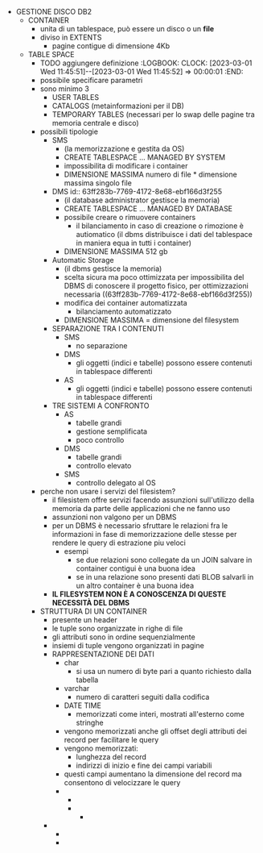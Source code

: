 - GESTIONE DISCO DB2
	- CONTAINER
		- unita di un tablespace, può essere un disco o un **file**
		- diviso in EXTENTS
			- pagine contigue di dimensione 4Kb
	- TABLE SPACE
		- TODO aggiungere definizione
		  :LOGBOOK:
		  CLOCK: [2023-03-01 Wed 11:45:51]--[2023-03-01 Wed 11:45:52] =>  00:00:01
		  :END:
		- possibile specificare parametri
		- sono minimo 3
			- USER TABLES
			- CATALOGS (metainformazioni per il DB)
			- TEMPORARY TABLES (necessari per lo swap delle pagine tra memoria centrale e disco)
		- possibili tipologie
			- SMS
				- (la memorizzazione e gestita da OS)
				- CREATE TABLESPACE ... MANAGED BY SYSTEM
				- impossibilita di modificare i container
				- DIMENSIONE MASSIMA numero di file * dimensione massima singolo file
			- DMS
			  id:: 63ff283b-7769-4172-8e68-ebf166d3f255
				- (il database administrator gestisce la memoria)
				- CREATE TABLESPACE ... MANAGED BY DATABASE
				- possibile creare o rimuovere containers
					- il bilanciamento in caso di creazione o rimozione è autiomatico (il dbms distribuisce i dati del tablespace in maniera equa in tutti i container)
				- DIMENSIONE MASSIMA 512 gb
			- Automatic Storage
				- (il dbms gestisce la memoria)
				- scelta sicura ma poco ottimizzata per impossibilita del DBMS di conoscere il progetto fisico, per ottimizzazioni necessaria ((63ff283b-7769-4172-8e68-ebf166d3f255))
				- modifica dei container automatizzata
					- bilanciamento automatizzato
				- DIMENSIONE MASSIMA = dimensione del filesystem
			- SEPARAZIONE TRA I CONTENUTI
				- SMS
					- no separazione
				- DMS
					- gli oggetti (indici e tabelle) possono essere contenuti in tablespace differenti
				- AS
					- gli oggetti (indici e tabelle) possono essere contenuti in tablespace differenti
			- TRE SISTEMI A CONFRONTO
				- AS
					- tabelle grandi
					- gestione semplificata
					- poco controllo
				- DMS
					- tabelle grandi
					- controllo elevato
				- SMS
					- controllo delegato al OS
		- perche non usare i servizi del filesistem?
			- il filesistem offre servizi facendo assunzioni sull'utilizzo della memoria da parte delle applicazioni che ne fanno uso
			- assunzioni non valgono per un DBMS
			- per un DBMS è necessario sfruttare le relazioni fra le informazioni in fase di memorizzazione delle stesse per rendere le query di estrazione piu veloci
				- esempi
					- se due relazioni sono collegate da un JOIN salvare in container contigui è una buona idea
					- se in una relazione sono presenti dati BLOB salvarli in un altro container è una buona idea
			- **IL FILESYSTEM NON È A CONOSCENZA DI QUESTE NECESSITÀ DEL DBMS**
		- STRUTTURA DI UN CONTAINER
			- presente un header
			- le tuple sono organizzate in righe di file
			- gli attributi sono in ordine sequenzialmente
			- insiemi di tuple vengono organizzati in pagine
			- RAPPRESENTAZIONE DEI DATI
				- char
					- si usa un numero di byte pari a quanto richiesto dalla tabella
				- varchar
					- numero di caratteri seguiti dalla codifica
				- DATE TIME
					- memorizzati come interi, mostrati all'esterno come stringhe
				- vengono memorizzati anche gli offset degli attributi dei record per facilitare le query
				- vengono memorizzati:
					- lunghezza del record
					- indirizzi di inizio e fine dei campi variabili
				- questi campi aumentano la dimensione del record ma consentono di velocizzare le query
				-
					-
					-
						-
			-
				-
				-